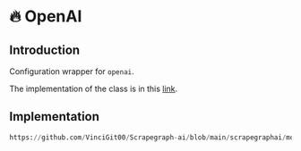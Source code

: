 # 🔥 OpenAI

## Introduction
Configuration wrapper for `openai`.

The implementation of the class is in this [link](https://github.com/VinciGit00/Scrapegraph-ai/blob/main/scrapegraphai/models/openai.py).

## Implementation
```python reference title="OpenAI"
https://github.com/VinciGit00/Scrapegraph-ai/blob/main/scrapegraphai/models/openai.py
```
